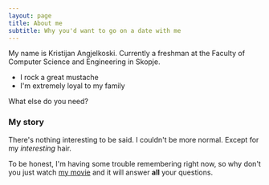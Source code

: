 ```yaml
---
layout: page
title: About me
subtitle: Why you'd want to go on a date with me
---
```


My name is Kristijan Angjelkoski. Currently a freshman at the Faculty of Computer Science and Engineering in Skopje.

- I rock a great mustache
- I'm extremely loyal to my family

What else do you need?

### My story
There's nothing interesting to be said. I couldn't be more normal. Except for my *interesting* hair.

To be honest, I'm having some trouble remembering right now, so why don't you just watch [my movie](https://en.wikipedia.org/wiki/The_Princess_Bride_%28film%29) and it will answer **all** your questions.
